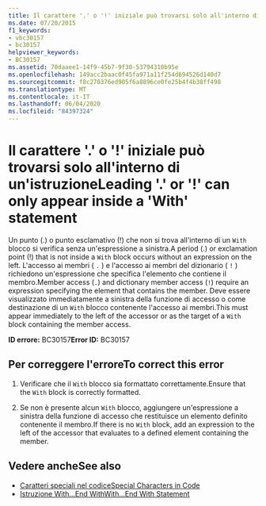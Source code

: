 ```yaml
---
title: Il carattere '.' o '!' iniziale può trovarsi solo all'interno di un'istruzione
ms.date: 07/20/2015
f1_keywords:
- vbc30157
- bc30157
helpviewer_keywords:
- BC30157
ms.assetid: 70daaee1-14f9-45b7-9f30-53794310b95e
ms.openlocfilehash: 149acc2baac0f45fa971a11f254d694526d140d7
ms.sourcegitcommit: f8c270376ed905f6a8896ce0fe25b4f4b38ff498
ms.translationtype: MT
ms.contentlocale: it-IT
ms.lasthandoff: 06/04/2020
ms.locfileid: "84397324"
---
```

# <a name="leading--or--can-only-appear-inside-a-with-statement"></a><span data-ttu-id="e3130-102">Il carattere '.' o '!' iniziale può trovarsi solo all'interno di un'istruzione</span><span class="sxs-lookup"><span data-stu-id="e3130-102">Leading '.' or '!' can only appear inside a 'With' statement</span></span>
<span data-ttu-id="e3130-103">Un punto (.) o punto esclamativo (!) che non si trova all'interno di un `With` blocco si verifica senza un'espressione a sinistra.</span><span class="sxs-lookup"><span data-stu-id="e3130-103">A period (.) or exclamation point (!) that is not inside a `With` block occurs without an expression on the left.</span></span> <span data-ttu-id="e3130-104">L'accesso ai membri ( `.` ) e l'accesso ai membri del dizionario ( `!` ) richiedono un'espressione che specifica l'elemento che contiene il membro.</span><span class="sxs-lookup"><span data-stu-id="e3130-104">Member access (`.`) and dictionary member access (`!`) require an expression specifying the element that contains the member.</span></span> <span data-ttu-id="e3130-105">Deve essere visualizzato immediatamente a sinistra della funzione di accesso o come destinazione di un `With` blocco contenente l'accesso ai membri.</span><span class="sxs-lookup"><span data-stu-id="e3130-105">This must appear immediately to the left of the accessor or as the target of a `With` block containing the member access.</span></span>  
  
 <span data-ttu-id="e3130-106">**ID errore:** BC30157</span><span class="sxs-lookup"><span data-stu-id="e3130-106">**Error ID:** BC30157</span></span>  
  
## <a name="to-correct-this-error"></a><span data-ttu-id="e3130-107">Per correggere l'errore</span><span class="sxs-lookup"><span data-stu-id="e3130-107">To correct this error</span></span>  
  
1. <span data-ttu-id="e3130-108">Verificare che il `With` blocco sia formattato correttamente.</span><span class="sxs-lookup"><span data-stu-id="e3130-108">Ensure that the `With` block is correctly formatted.</span></span>  
  
2. <span data-ttu-id="e3130-109">Se non è presente alcun `With` blocco, aggiungere un'espressione a sinistra della funzione di accesso che restituisce un elemento definito contenente il membro.</span><span class="sxs-lookup"><span data-stu-id="e3130-109">If there is no `With` block, add an expression to the left of the accessor that evaluates to a defined element containing the member.</span></span>  
  
## <a name="see-also"></a><span data-ttu-id="e3130-110">Vedere anche</span><span class="sxs-lookup"><span data-stu-id="e3130-110">See also</span></span>

- [<span data-ttu-id="e3130-111">Caratteri speciali nel codice</span><span class="sxs-lookup"><span data-stu-id="e3130-111">Special Characters in Code</span></span>](../../programming-guide/program-structure/special-characters-in-code.md)
- [<span data-ttu-id="e3130-112">Istruzione With...End With</span><span class="sxs-lookup"><span data-stu-id="e3130-112">With...End With Statement</span></span>](../statements/with-end-with-statement.md)
